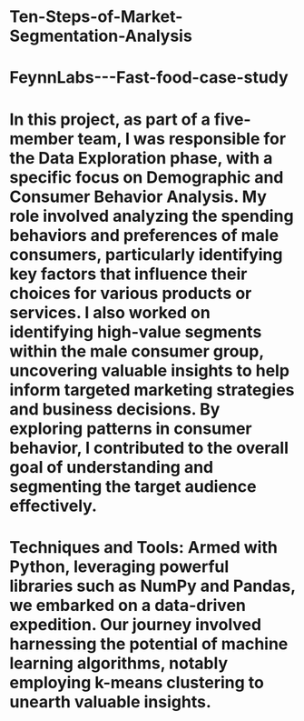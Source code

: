 # Ten-Steps-of-Market-Segmentation-Analysis 
# FeynnLabs---Fast-food-case-study

# In this project, as part of a five-member team, I was responsible for the Data Exploration phase, with a specific focus on Demographic and Consumer Behavior Analysis. My role involved analyzing the spending behaviors and preferences of male consumers, particularly identifying key factors that influence their choices for various products or services. I also worked on identifying high-value segments within the male consumer group, uncovering valuable insights to help inform targeted marketing strategies and business decisions. By exploring patterns in consumer behavior, I contributed to the overall goal of understanding and segmenting the target audience effectively.

# Techniques and Tools: Armed with Python, leveraging powerful libraries such as NumPy and Pandas, we embarked on a data-driven expedition. Our journey involved harnessing the potential of machine learning algorithms, notably employing k-means clustering to unearth valuable insights.
